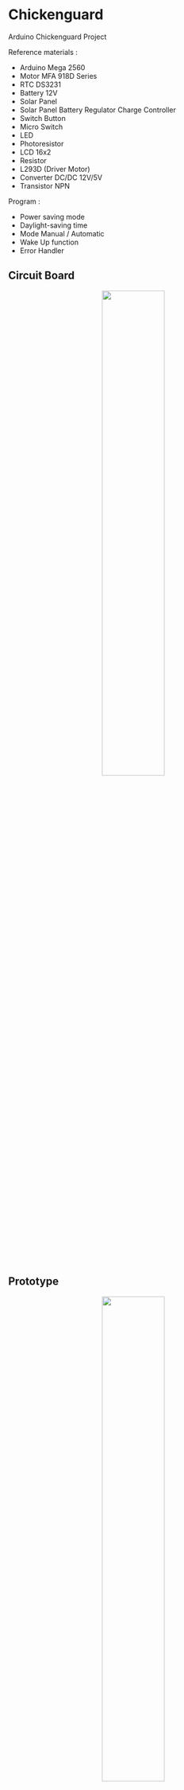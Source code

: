 # Chickenguard
Arduino Chickenguard Project

Reference materials :
- Arduino Mega 2560
- Motor MFA 918D Series
- RTC DS3231
- Battery 12V
- Solar Panel 
- Solar Panel Battery Regulator Charge Controller
- Switch Button
- Micro Switch
- LED
- Photoresistor
- LCD 16x2
- Resistor
- L293D (Driver Motor)
- Converter DC/DC 12V/5V
- Transistor NPN

Program :
  - Power saving mode
  - Daylight-saving time
  - Mode Manual / Automatic
  - Wake Up function
  - Error Handler

## Circuit Board 
<p align="center">
  <img src="https://github.com/vhuynen/chickenguard/blob/master/Pictures/Circuit%20board.jpg" width="50%">
</p>

## Prototype
<p align="center">
  <img src="https://github.com/vhuynen/chickenguard/blob/master/Pictures/Prototype.jpg" width="50%">
</p>

## Photoresistor
<p align="center">
  <img src="https://github.com/vhuynen/chickenguard/blob/master/Pictures/Photoresistor.jpg" width="50%">
</p>

## Dashboard
<p align="center">
  <img src="https://github.com/vhuynen/chickenguard/blob/master/Pictures/Dashboard.jpg" width="50%">
</p>

## Cover 
<p align="center">
  <img src="https://github.com/vhuynen/chickenguard/blob/master/Pictures/Cover.jpg" width="50%">
</p>
